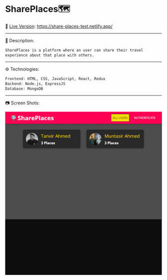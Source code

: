 # SharePlaces🗺️

🚀 [Live Version](https://share-places-test.netlify.app/ "SharePlaces"): https://share-places-test.netlify.app/

---

📃 Description:

    SharePlaces is a platform where an user can share their travel experience about that place with others.

---

⚙️ Technologies:

    Frontend: HTML, CSS, JavaScript, React, Redux
    Backend: Node.js, ExpressJS
    Database: MongoDB

---

📷 Screen Shots:

![SharePlace](./readme/share-places-screens.gif)
